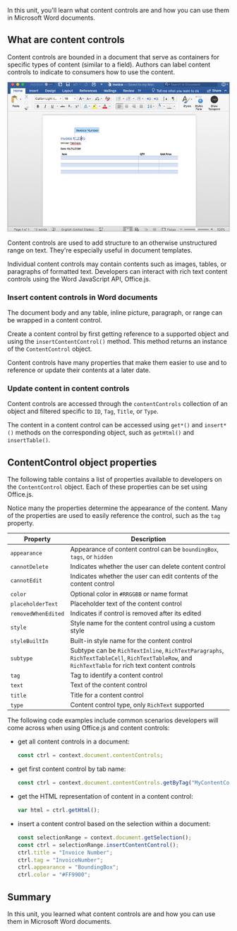 In this unit, you'll learn what content controls are and how you can use them in Microsoft Word documents.

## What are content controls

Content controls are bounded in a document that serve as containers for specific types of content (similar to a field). Authors can label content controls to indicate to consumers how to use the content.

![Screenshot of a content control in a Word document](../media/06-content-controls.png)

Content controls are used to add structure to an otherwise unstructured range on text. They're especially useful in document templates.

Individual content controls may contain contents such as images, tables, or paragraphs of formatted text. Developers can interact with rich text content controls using the Word JavaScript API, Office.js.

### Insert content controls in Word documents

The document body and any table, inline picture, paragraph, or range can be wrapped in a content control.

Create a content control by first getting reference to a supported object and using the `insertContentControl()` method. This method returns an instance of the `ContentControl` object.

Content controls have many properties that make them easier to use and to reference or update their contents at a later date.

### Update content in content controls

Content controls are accessed through the `contentControls` collection of an object and filtered specific to `ID`, `Tag`, `Title`, or `Type`.

The content in a content control can be accessed using `get*()` and `insert*()` methods on the corresponding object, such as `getHtml()` and `insertTable()`.

## ContentControl object properties

The following table contains a list of properties available to developers on the `ContentControl` object. Each of these properties can be set using Office.js.

Notice many the properties determine the appearance of the content. Many of the properties are used to easily reference the control, such as the `tag` property.

|      Property       |                                                                    Description                                                                     |
| ------------------- | -------------------------------------------------------------------------------------------------------------------------------------------------- |
| `appearance`        | Appearance of content control can be `boundingBox`, `tags`, or `hidden`                                                                            |
| `cannotDelete`      | Indicates whether the user can delete content control                                                                                              |
| `cannotEdit`        | Indicates whether the user can edit contents of the content control                                                                                |
| `color`             | Optional color in `#RRGGBB` or name format                                                                                                         |
| `placeholderText`   | Placeholder text of the content control                                                                                                            |
| `removedWhenEdited` | Indicates if control is removed after its edited                                                                                                   |
| `style`             | Style name for the content control using a custom style                                                                                            |
| `styleBuiltIn`      | Built-in style name for the content control                                                                                                        |
| `subtype`           | Subtype can be `RichTextInline`, `RichTextParagraphs`, `RichTextTableCell`, `RichTextTableRow`, and `RichTextTable` for rich text content controls |
| `tag`               | Tag to identify a content control                                                                                                                  |
| `text`              | Text of the content control                                                                                                                        |
| `title`             | Title for a content control                                                                                                                        |
| `type`              | Content control type, only `RichText` supported                                                                                                    |

The following code examples include common scenarios developers will come across when using Office.js and content controls:

- get all content controls in a document:

    ```javascript
    const ctrl = context.document.contentControls;
    ```

- get first content control by tab name:

    ```javascript
    const ctrl = context.document.contentControls.getByTag("MyContentControl").getFirst();
    ```

- get the HTML representation of content in a content control:

    ```javascript
    var html = ctrl.getHtml();
    ```

- insert a content control based on the selection within a document:

    ```javascript
    const selectionRange = context.document.getSelection();
    const ctrl = selectionRange.insertContentControl();
    ctrl.title = "Invoice Number";
    ctrl.tag = "InvoiceNumber";
    ctrl.appearance = "BoundingBox";
    ctrl.color = "#FF9900";
    ```

## Summary

In this unit, you learned what content controls are and how you can use them in Microsoft Word documents.

